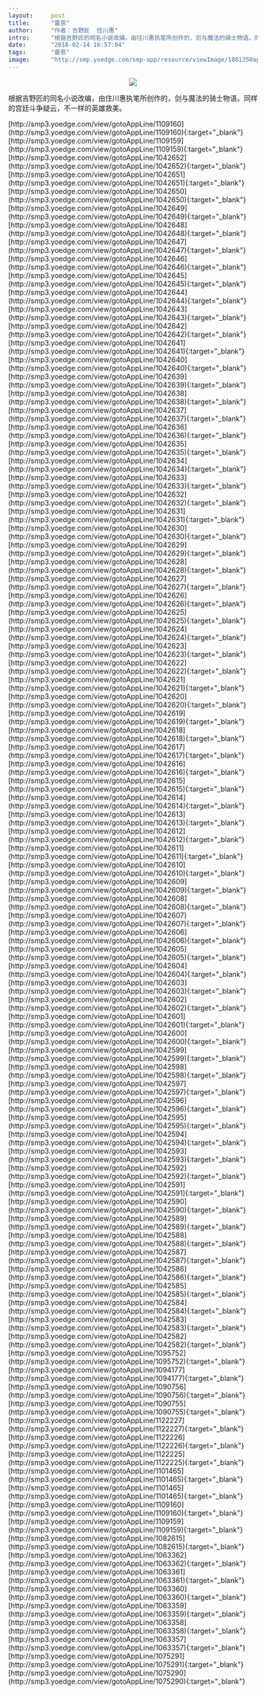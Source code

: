 ```yaml
---
layout:     post
title:      "雷恩"
author:     "作者：吉野匠  住川惠"
intro:      "根据吉野匠的同名小说改编，由住川惠执笔所创作的，剑与魔法的骑士物语。同样的宫廷斗争疑云，不一样的英雄救美。"
date:       "2018-02-14 16:57:04"
tags:       "雷恩"
image:      "http://smp.yoedge.com/smp-app/resource/viewImage/1001350appline.png"
---
```

<div style="text-align: center">
<p><img src="http://smp.yoedge.com/smp-app/resource/viewImage/1001350appline.png"/></p>
</div>
<p class="post-meta">
<span>根据吉野匠的同名小说改编，由住川惠执笔所创作的，剑与魔法的骑士物语。同样的宫廷斗争疑云，不一样的英雄救美。</span>
</p>
[http://smp3.yoedge.com/view/gotoAppLine/1109160](http://smp3.yoedge.com/view/gotoAppLine/1109160){:target="_blank"}
[http://smp3.yoedge.com/view/gotoAppLine/1109159](http://smp3.yoedge.com/view/gotoAppLine/1109159){:target="_blank"}
[http://smp3.yoedge.com/view/gotoAppLine/1042652](http://smp3.yoedge.com/view/gotoAppLine/1042652){:target="_blank"}
[http://smp3.yoedge.com/view/gotoAppLine/1042651](http://smp3.yoedge.com/view/gotoAppLine/1042651){:target="_blank"}
[http://smp3.yoedge.com/view/gotoAppLine/1042650](http://smp3.yoedge.com/view/gotoAppLine/1042650){:target="_blank"}
[http://smp3.yoedge.com/view/gotoAppLine/1042649](http://smp3.yoedge.com/view/gotoAppLine/1042649){:target="_blank"}
[http://smp3.yoedge.com/view/gotoAppLine/1042648](http://smp3.yoedge.com/view/gotoAppLine/1042648){:target="_blank"}
[http://smp3.yoedge.com/view/gotoAppLine/1042647](http://smp3.yoedge.com/view/gotoAppLine/1042647){:target="_blank"}
[http://smp3.yoedge.com/view/gotoAppLine/1042646](http://smp3.yoedge.com/view/gotoAppLine/1042646){:target="_blank"}
[http://smp3.yoedge.com/view/gotoAppLine/1042645](http://smp3.yoedge.com/view/gotoAppLine/1042645){:target="_blank"}
[http://smp3.yoedge.com/view/gotoAppLine/1042644](http://smp3.yoedge.com/view/gotoAppLine/1042644){:target="_blank"}
[http://smp3.yoedge.com/view/gotoAppLine/1042643](http://smp3.yoedge.com/view/gotoAppLine/1042643){:target="_blank"}
[http://smp3.yoedge.com/view/gotoAppLine/1042642](http://smp3.yoedge.com/view/gotoAppLine/1042642){:target="_blank"}
[http://smp3.yoedge.com/view/gotoAppLine/1042641](http://smp3.yoedge.com/view/gotoAppLine/1042641){:target="_blank"}
[http://smp3.yoedge.com/view/gotoAppLine/1042640](http://smp3.yoedge.com/view/gotoAppLine/1042640){:target="_blank"}
[http://smp3.yoedge.com/view/gotoAppLine/1042639](http://smp3.yoedge.com/view/gotoAppLine/1042639){:target="_blank"}
[http://smp3.yoedge.com/view/gotoAppLine/1042638](http://smp3.yoedge.com/view/gotoAppLine/1042638){:target="_blank"}
[http://smp3.yoedge.com/view/gotoAppLine/1042637](http://smp3.yoedge.com/view/gotoAppLine/1042637){:target="_blank"}
[http://smp3.yoedge.com/view/gotoAppLine/1042636](http://smp3.yoedge.com/view/gotoAppLine/1042636){:target="_blank"}
[http://smp3.yoedge.com/view/gotoAppLine/1042635](http://smp3.yoedge.com/view/gotoAppLine/1042635){:target="_blank"}
[http://smp3.yoedge.com/view/gotoAppLine/1042634](http://smp3.yoedge.com/view/gotoAppLine/1042634){:target="_blank"}
[http://smp3.yoedge.com/view/gotoAppLine/1042633](http://smp3.yoedge.com/view/gotoAppLine/1042633){:target="_blank"}
[http://smp3.yoedge.com/view/gotoAppLine/1042632](http://smp3.yoedge.com/view/gotoAppLine/1042632){:target="_blank"}
[http://smp3.yoedge.com/view/gotoAppLine/1042631](http://smp3.yoedge.com/view/gotoAppLine/1042631){:target="_blank"}
[http://smp3.yoedge.com/view/gotoAppLine/1042630](http://smp3.yoedge.com/view/gotoAppLine/1042630){:target="_blank"}
[http://smp3.yoedge.com/view/gotoAppLine/1042629](http://smp3.yoedge.com/view/gotoAppLine/1042629){:target="_blank"}
[http://smp3.yoedge.com/view/gotoAppLine/1042628](http://smp3.yoedge.com/view/gotoAppLine/1042628){:target="_blank"}
[http://smp3.yoedge.com/view/gotoAppLine/1042627](http://smp3.yoedge.com/view/gotoAppLine/1042627){:target="_blank"}
[http://smp3.yoedge.com/view/gotoAppLine/1042626](http://smp3.yoedge.com/view/gotoAppLine/1042626){:target="_blank"}
[http://smp3.yoedge.com/view/gotoAppLine/1042625](http://smp3.yoedge.com/view/gotoAppLine/1042625){:target="_blank"}
[http://smp3.yoedge.com/view/gotoAppLine/1042624](http://smp3.yoedge.com/view/gotoAppLine/1042624){:target="_blank"}
[http://smp3.yoedge.com/view/gotoAppLine/1042623](http://smp3.yoedge.com/view/gotoAppLine/1042623){:target="_blank"}
[http://smp3.yoedge.com/view/gotoAppLine/1042622](http://smp3.yoedge.com/view/gotoAppLine/1042622){:target="_blank"}
[http://smp3.yoedge.com/view/gotoAppLine/1042621](http://smp3.yoedge.com/view/gotoAppLine/1042621){:target="_blank"}
[http://smp3.yoedge.com/view/gotoAppLine/1042620](http://smp3.yoedge.com/view/gotoAppLine/1042620){:target="_blank"}
[http://smp3.yoedge.com/view/gotoAppLine/1042619](http://smp3.yoedge.com/view/gotoAppLine/1042619){:target="_blank"}
[http://smp3.yoedge.com/view/gotoAppLine/1042618](http://smp3.yoedge.com/view/gotoAppLine/1042618){:target="_blank"}
[http://smp3.yoedge.com/view/gotoAppLine/1042617](http://smp3.yoedge.com/view/gotoAppLine/1042617){:target="_blank"}
[http://smp3.yoedge.com/view/gotoAppLine/1042616](http://smp3.yoedge.com/view/gotoAppLine/1042616){:target="_blank"}
[http://smp3.yoedge.com/view/gotoAppLine/1042615](http://smp3.yoedge.com/view/gotoAppLine/1042615){:target="_blank"}
[http://smp3.yoedge.com/view/gotoAppLine/1042614](http://smp3.yoedge.com/view/gotoAppLine/1042614){:target="_blank"}
[http://smp3.yoedge.com/view/gotoAppLine/1042613](http://smp3.yoedge.com/view/gotoAppLine/1042613){:target="_blank"}
[http://smp3.yoedge.com/view/gotoAppLine/1042612](http://smp3.yoedge.com/view/gotoAppLine/1042612){:target="_blank"}
[http://smp3.yoedge.com/view/gotoAppLine/1042611](http://smp3.yoedge.com/view/gotoAppLine/1042611){:target="_blank"}
[http://smp3.yoedge.com/view/gotoAppLine/1042610](http://smp3.yoedge.com/view/gotoAppLine/1042610){:target="_blank"}
[http://smp3.yoedge.com/view/gotoAppLine/1042609](http://smp3.yoedge.com/view/gotoAppLine/1042609){:target="_blank"}
[http://smp3.yoedge.com/view/gotoAppLine/1042608](http://smp3.yoedge.com/view/gotoAppLine/1042608){:target="_blank"}
[http://smp3.yoedge.com/view/gotoAppLine/1042607](http://smp3.yoedge.com/view/gotoAppLine/1042607){:target="_blank"}
[http://smp3.yoedge.com/view/gotoAppLine/1042606](http://smp3.yoedge.com/view/gotoAppLine/1042606){:target="_blank"}
[http://smp3.yoedge.com/view/gotoAppLine/1042605](http://smp3.yoedge.com/view/gotoAppLine/1042605){:target="_blank"}
[http://smp3.yoedge.com/view/gotoAppLine/1042604](http://smp3.yoedge.com/view/gotoAppLine/1042604){:target="_blank"}
[http://smp3.yoedge.com/view/gotoAppLine/1042603](http://smp3.yoedge.com/view/gotoAppLine/1042603){:target="_blank"}
[http://smp3.yoedge.com/view/gotoAppLine/1042602](http://smp3.yoedge.com/view/gotoAppLine/1042602){:target="_blank"}
[http://smp3.yoedge.com/view/gotoAppLine/1042601](http://smp3.yoedge.com/view/gotoAppLine/1042601){:target="_blank"}
[http://smp3.yoedge.com/view/gotoAppLine/1042600](http://smp3.yoedge.com/view/gotoAppLine/1042600){:target="_blank"}
[http://smp3.yoedge.com/view/gotoAppLine/1042599](http://smp3.yoedge.com/view/gotoAppLine/1042599){:target="_blank"}
[http://smp3.yoedge.com/view/gotoAppLine/1042598](http://smp3.yoedge.com/view/gotoAppLine/1042598){:target="_blank"}
[http://smp3.yoedge.com/view/gotoAppLine/1042597](http://smp3.yoedge.com/view/gotoAppLine/1042597){:target="_blank"}
[http://smp3.yoedge.com/view/gotoAppLine/1042596](http://smp3.yoedge.com/view/gotoAppLine/1042596){:target="_blank"}
[http://smp3.yoedge.com/view/gotoAppLine/1042595](http://smp3.yoedge.com/view/gotoAppLine/1042595){:target="_blank"}
[http://smp3.yoedge.com/view/gotoAppLine/1042594](http://smp3.yoedge.com/view/gotoAppLine/1042594){:target="_blank"}
[http://smp3.yoedge.com/view/gotoAppLine/1042593](http://smp3.yoedge.com/view/gotoAppLine/1042593){:target="_blank"}
[http://smp3.yoedge.com/view/gotoAppLine/1042592](http://smp3.yoedge.com/view/gotoAppLine/1042592){:target="_blank"}
[http://smp3.yoedge.com/view/gotoAppLine/1042591](http://smp3.yoedge.com/view/gotoAppLine/1042591){:target="_blank"}
[http://smp3.yoedge.com/view/gotoAppLine/1042590](http://smp3.yoedge.com/view/gotoAppLine/1042590){:target="_blank"}
[http://smp3.yoedge.com/view/gotoAppLine/1042589](http://smp3.yoedge.com/view/gotoAppLine/1042589){:target="_blank"}
[http://smp3.yoedge.com/view/gotoAppLine/1042588](http://smp3.yoedge.com/view/gotoAppLine/1042588){:target="_blank"}
[http://smp3.yoedge.com/view/gotoAppLine/1042587](http://smp3.yoedge.com/view/gotoAppLine/1042587){:target="_blank"}
[http://smp3.yoedge.com/view/gotoAppLine/1042586](http://smp3.yoedge.com/view/gotoAppLine/1042586){:target="_blank"}
[http://smp3.yoedge.com/view/gotoAppLine/1042585](http://smp3.yoedge.com/view/gotoAppLine/1042585){:target="_blank"}
[http://smp3.yoedge.com/view/gotoAppLine/1042584](http://smp3.yoedge.com/view/gotoAppLine/1042584){:target="_blank"}
[http://smp3.yoedge.com/view/gotoAppLine/1042583](http://smp3.yoedge.com/view/gotoAppLine/1042583){:target="_blank"}
[http://smp3.yoedge.com/view/gotoAppLine/1042582](http://smp3.yoedge.com/view/gotoAppLine/1042582){:target="_blank"}
[http://smp3.yoedge.com/view/gotoAppLine/1095752](http://smp3.yoedge.com/view/gotoAppLine/1095752){:target="_blank"}
[http://smp3.yoedge.com/view/gotoAppLine/1094177](http://smp3.yoedge.com/view/gotoAppLine/1094177){:target="_blank"}
[http://smp3.yoedge.com/view/gotoAppLine/1090756](http://smp3.yoedge.com/view/gotoAppLine/1090756){:target="_blank"}
[http://smp3.yoedge.com/view/gotoAppLine/1090755](http://smp3.yoedge.com/view/gotoAppLine/1090755){:target="_blank"}
[http://smp3.yoedge.com/view/gotoAppLine/1122227](http://smp3.yoedge.com/view/gotoAppLine/1122227){:target="_blank"}
[http://smp3.yoedge.com/view/gotoAppLine/1122226](http://smp3.yoedge.com/view/gotoAppLine/1122226){:target="_blank"}
[http://smp3.yoedge.com/view/gotoAppLine/1122225](http://smp3.yoedge.com/view/gotoAppLine/1122225){:target="_blank"}
[http://smp3.yoedge.com/view/gotoAppLine/1101465](http://smp3.yoedge.com/view/gotoAppLine/1101465){:target="_blank"}
[http://smp3.yoedge.com/view/gotoAppLine/1101465](http://smp3.yoedge.com/view/gotoAppLine/1101465){:target="_blank"}
[http://smp3.yoedge.com/view/gotoAppLine/1109160](http://smp3.yoedge.com/view/gotoAppLine/1109160){:target="_blank"}
[http://smp3.yoedge.com/view/gotoAppLine/1109159](http://smp3.yoedge.com/view/gotoAppLine/1109159){:target="_blank"}
[http://smp3.yoedge.com/view/gotoAppLine/1082615](http://smp3.yoedge.com/view/gotoAppLine/1082615){:target="_blank"}
[http://smp3.yoedge.com/view/gotoAppLine/1063362](http://smp3.yoedge.com/view/gotoAppLine/1063362){:target="_blank"}
[http://smp3.yoedge.com/view/gotoAppLine/1063361](http://smp3.yoedge.com/view/gotoAppLine/1063361){:target="_blank"}
[http://smp3.yoedge.com/view/gotoAppLine/1063360](http://smp3.yoedge.com/view/gotoAppLine/1063360){:target="_blank"}
[http://smp3.yoedge.com/view/gotoAppLine/1063359](http://smp3.yoedge.com/view/gotoAppLine/1063359){:target="_blank"}
[http://smp3.yoedge.com/view/gotoAppLine/1063358](http://smp3.yoedge.com/view/gotoAppLine/1063358){:target="_blank"}
[http://smp3.yoedge.com/view/gotoAppLine/1063357](http://smp3.yoedge.com/view/gotoAppLine/1063357){:target="_blank"}
[http://smp3.yoedge.com/view/gotoAppLine/1075291](http://smp3.yoedge.com/view/gotoAppLine/1075291){:target="_blank"}
[http://smp3.yoedge.com/view/gotoAppLine/1075290](http://smp3.yoedge.com/view/gotoAppLine/1075290){:target="_blank"}


